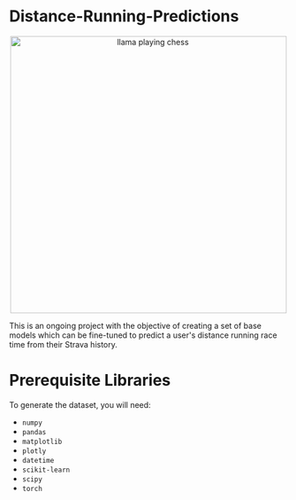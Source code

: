 # Distance-Running-Predictions

<p align="center">
  <img src="https://github.com/azyleee/Distance-Running-Predictions/blob/main/images/alphafly-crop.png" alt="llama playing chess" width=500/>
</p>

This is an ongoing project with the objective of creating a set of base models which can be fine-tuned to predict a user's distance running race time from their Strava history.

# Prerequisite Libraries
To generate the dataset, you will need:
* ```numpy```
* ```pandas```
* ```matplotlib```
* ```plotly```
* ```datetime```
* ```scikit-learn```
* ```scipy```
* ```torch```